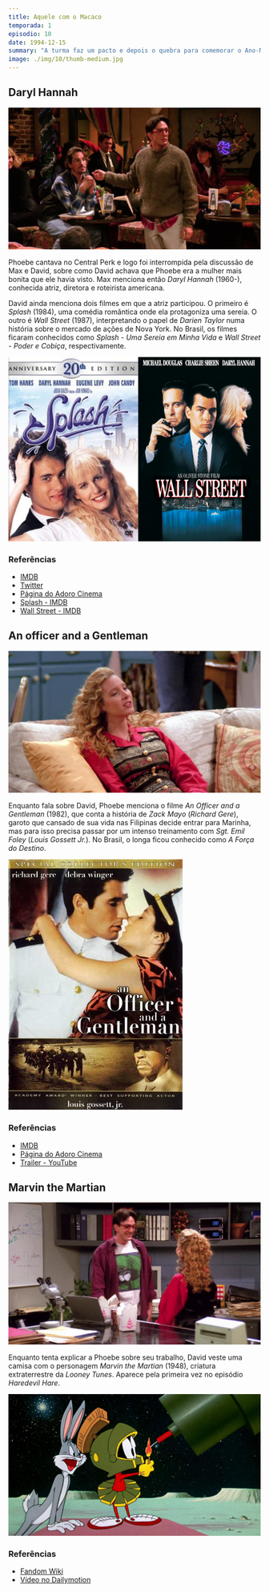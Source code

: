 ```yaml
---
title: Aquele com o Macaco
temporada: 1
episodio: 10
date: 1994-12-15
summary: "A turma faz um pacto e depois o quebra para comemorar o Ano-Novo sem os namorados. O solitário Ross ganha um colega de quarto: um macaco chamado Marcel."
image: ./img/10/thumb-medium.jpg
---
```


## Daryl Hannah

![Daryl Hannah](./img/10/daryl-hannah.png)

<cena>
  <david
    original="- I was just saying to my friend, you were the most beautiful woman I'd ever seen. And you said Daryl Hannah..."
    traducao="- Estava dizendo que acho você a mulher mais linda que já vi. Ele disse que achava Daryl Hannah..."
  />
  <max
    original="- Daryl Hannah."
    traducao="- Daryl Hannah."
  />
</cena>

Phoebe cantava no Central Perk e logo foi interrompida pela discussão de Max e
David, sobre como David achava que Phoebe era a mulher mais bonita que ele havia
visto. Max menciona então *Daryl Hannah* (1960-), conhecida atriz, diretora e
roteirista americana.

David ainda menciona dois filmes em que a atriz participou. O primeiro é *Splash*
(1984), uma comédia romântica onde ela protagoniza uma sereia. O outro é
*Wall Street* (1987), interpretando o papel de *Darien Taylor* numa história
sobre o mercado de ações de Nova York. No Brasil, os filmes ficaram conhecidos
como *Splash - Uma Sereia em Minha Vida* e *Wall Street - Poder e Cobiça*,
respectivamente.

![Splash e Wall Street - Posters](./img/10/splash-wall-street-posters.jpg)

### Referências

- [IMDB](https://www.imdb.com/name/nm0000435/?ref_=tt_ov_st_sm)
- [Twitter](https://twitter.com/dhlovelife)
- [Página do Adoro Cinema](http://www.adorocinema.com/personalidades/personalidade-8093/)
- [Splash - IMDB](https://www.imdb.com/title/tt0088161/?ref_=nv_sr_srsg_0)
- [Wall Street - IMDB](https://www.imdb.com/title/tt0094291/?ref_=tt_ch)

## An officer and a Gentleman

![An officer and a Gentleman](./img/10/an-officer-and-a-gentleman.png)

<cena>
  <phoebe
    original="- Did you ever see An Officer and a Gentleman?"
    traducao="- Viu A Força do Destino?"
  />
  <monica
    original="- Yeah."
    traducao="- Sim."
  />
  <phoebe
    original="- Well, he's kind of like the guy I went to see that with."
    traducao="- Ele parece o cara que viu o filme comigo."
  />
</cena>

Enquanto fala sobre David, Phoebe menciona o filme *An Officer and a Gentleman*
(1982), que conta a história de *Zack Mayo* (*Richard Gere*), garoto que cansado
de sua vida nas Filipinas decide entrar para Marinha, mas para isso precisa
passar por um intenso treinamento com *Sgt. Emil Foley* (*Louis Gossett Jr.*).
No Brasil, o longa ficou conhecido como *A Força do Destino*.

![An Officer and a Gentleman - Poster](./img/10/an-officer-and-a-gentleman-poster.jpg)

### Referências

- [IMDB](https://www.imdb.com/title/tt0084434/)
- [Página do Adoro Cinema](http://www.adorocinema.com/filmes/filme-28198/)
- [Trailer - YouTube](https://www.youtube.com/watch?v=6RGvQmslio0)

## Marvin the Martian

![Marvin the Martian](./img/10/marvin-the-martian.png)

Enquanto tenta explicar a Phoebe sobre seu trabalho, David veste uma camisa com
o personagem *Marvin the Martian* (1948), criatura extraterrestre da *Looney Tunes*.
Aparece pela primeira vez no episódio *Haredevil Hare*.

![Haredevil Hare](./img/10/haredevil-hare.jpg)

### Referências

- [Fandom Wiki](https://looneytunes.fandom.com/wiki/Marvin_the_Martian)
- [Vídeo no Dailymotion](https://www.dailymotion.com/video/x7sk3yr)

